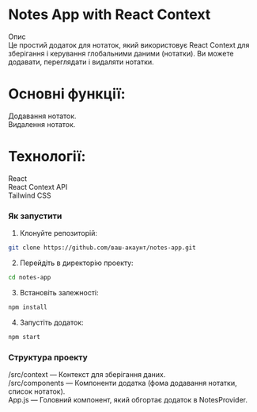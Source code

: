 # Notes App with React Context
Опис <br>
Це простий додаток для нотаток, який використовує React Context для зберігання і керування глобальними даними (нотатки). Ви можете додавати, переглядати і видаляти нотатки.

# Основні функції:
Додавання нотаток. <br>
Видалення нотаток. <br>

# Технології:
React <br>
React Context API <br>
Tailwind CSS <br>

### Як запустити <br>

1. Клонуйте репозиторій: <br>

```bash
git clone https://github.com/ваш-акаунт/notes-app.git
```

2. Перейдіть в директорію проекту: <br>

```bash
cd notes-app
```

3. Встановіть залежності: <br>

```bash
npm install
```

4. Запустіть додаток: <br>

```bash
npm start
```

### Структура проекту <br>
/src/context — Контекст для зберігання даних. <br>
/src/components — Компоненти додатка (фома додавання нотатки, список нотаток). <br>
App.js — Головний компонент, який обгортає додаток в NotesProvider. <br>
